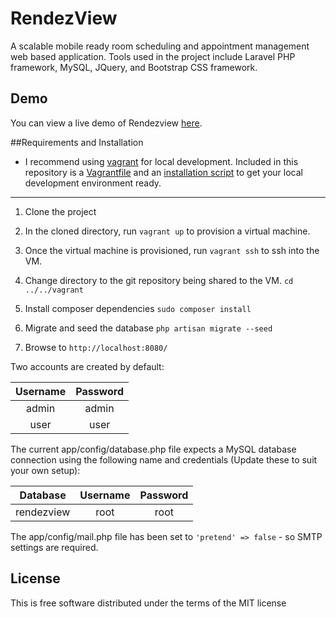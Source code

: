 # RendezView

A scalable mobile ready room scheduling and appointment management web based application. Tools used in the project include Laravel PHP framework, MySQL, JQuery, and Bootstrap CSS framework.

## Demo

You can view a live demo of Rendezview [here](http://rendezview.ehumps.me).

##Requirements and Installation

* I recommend using [vagrant](https://www.vagrantup.com/) for local development.  Included in this repository is a [Vagrantfile](https://github.com/ehumps/rendezview/blob/master/Vagrantfile) and an [installation script](https://github.com/ehumps/rendezview/blob/master/install.sh) to get your local development environment ready.

---

1. Clone the project

2. In the cloned directory, run `vagrant up` to provision a virtual machine.

3. Once the virtual machine is provisioned, run `vagrant ssh` to ssh into the VM.

4. Change directory to the git repository being shared to the VM. `cd ../../vagrant`

5. Install composer dependencies `sudo composer install`

6. Migrate and seed the database `php artisan migrate --seed`

7. Browse to `http://localhost:8080/`

Two accounts are created by default:

| Username      | Password      |
| :-----------: |:-------------:|
| admin         | admin         |
| user          | user          |

The current app/config/database.php file expects a MySQL database connection using the following name and credentials (Update these to suit your own setup):

| Database      | Username      | Password      |
|:-------------:|:-------------:|:-------------:|
| rendezview    | root          | root          |


The app/config/mail.php file has been set to `'pretend' => false` - so SMTP settings are required.


## License

This is free software distributed under the terms of the MIT license
